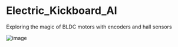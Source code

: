 # Electric_Kickboard_AI
Exploring the magic of BLDC motors with encoders and hall sensors

![image](https://github.com/saidijongo/Electric_Kickboard_AI/assets/31678025/fbde67cb-1a3c-4c0f-9087-1a63b71a0179)
